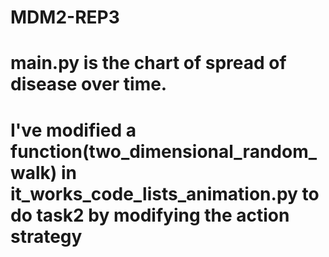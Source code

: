 # MDM2-REP3
# main.py is the chart of spread of disease over time.
# I've modified a function(two_dimensional_random_walk) in it_works_code_lists_animation.py to do task2 by modifying the action strategy
